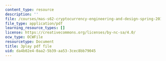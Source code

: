 ```yaml
---
content_type: resource
description: ''
file: /courses/mas-s62-cryptocurrency-engineering-and-design-spring-2018/da4b02e40aa25b39aa533cec8bb79045_gF4Mkkhyz1Q.pdf
file_type: application/pdf
learning_resource_types: []
license: https://creativecommons.org/licenses/by-nc-sa/4.0/
ocw_type: OCWFile
resourcetype: Document
title: 3play pdf file
uid: da4b02e4-0aa2-5b39-aa53-3cec8bb79045
---
```

